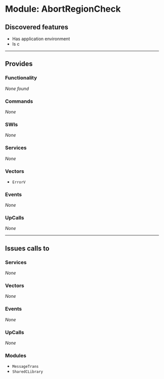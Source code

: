 # Module: AbortRegionCheck

## Discovered features


* Has application environment
* Is c

---

## Provides

### Functionality


*None found*

### Commands


*None*


### SWIs


*None*


### Services


*None*


### Vectors


* `ErrorV`


### Events


*None*


### UpCalls


*None*


---

## Issues calls to

### Services


*None*


### Vectors


*None*


### Events


*None*


### UpCalls


*None*


### Modules


* `MessageTrans`
* `SharedCLibrary`


